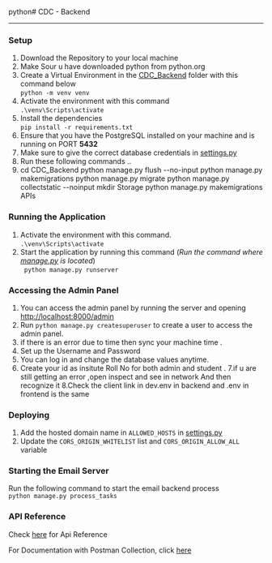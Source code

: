 python# CDC - Backend

---

### Setup

1. Download the Repository to your local machine <br>
2. Make Sour u have downloaded python from python.org 
3. Create a Virtual Environment in the [CDC_Backend](./) folder with this command below <br>
   `python -m venv venv`
3. Activate the environment with this command <br>
   `.\venv\Scripts\activate`
4. Install the dependencies <br>
   `pip install -r requirements.txt `
5. Ensure that you have the PostgreSQL installed on your machine and is running on PORT **5432** <br>
6. Make sure to give the correct database credentials in [settings.py](./CDC_Backend/CDC_Backend/settings.py)
7. Run these following commands ..
8. cd  CDC_Backend
python manage.py flush --no-input
python manage.py makemigrations
python manage.py migrate
python manage.py collectstatic --noinput
mkdir Storage
python manage.py makemigrations APIs


### Running the Application

1. Activate the environment with this command. <br>
   `.\venv\Scripts\activate`
2. Start the application by running this command (_Run the command where [manage.py](./CDC_Backend/manage.py) is
   located_) <br>
   ` python manage.py runserver`

### Accessing the Admin Panel

1. You can access the admin panel by running the server and opening <http://localhost:8000/admin>
2. Run `python manage.py createsuperuser` to create a user to access the admin panel.
3. if there is an error due to time then sync your machine time .
4. Set up the Username and Password
5. You can log in and change the database values anytime.
6. Create your id as insitute Roll No for both admin and student .
7.if u are still getting an error ,open inspect and see in network 
And then recognize it
8.Check the client  link in dev.env in backend and  .env in frontend  is the same

### Deploying

1. Add the hosted domain name in `ALLOWED_HOSTS` in [settings.py](./CDC_Backend/CDC_Backend/settings.py)
2. Update the `CORS_ORIGIN_WHITELIST` list and `CORS_ORIGIN_ALLOW_ALL` variable

### Starting the Email Server

Run the following command to start the email backend process <br>
`python manage.py process_tasks`

### API Reference

Check [here](./CDC_Backend/README.md) for Api Reference

For Documentation with Postman Collection,
click [here](https://documenter.getpostman.com/view/15531322/UVJfhuhQ#568ad036-ad0e-449a-a26f-4d86616b1393)
